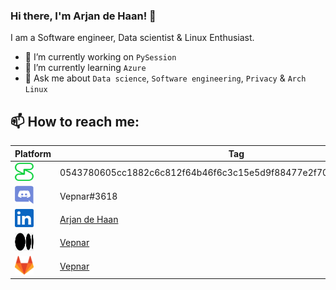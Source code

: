 ### Hi there, I'm Arjan de Haan! 👋

I am a Software engineer, Data scientist & Linux Enthusiast.  

- 🔭 I’m currently working on `PySession`
- 🌱 I’m currently learning `Azure`
- 💬 Ask me about `Data science`, `Software engineering`, `Privacy` & `Arch Linux`

## 📫 How to reach me:
| Platform | Tag |
|---|---|
| [<img src="/images/session.png" alt="session" width="30" height="29"/>](https://getsession.org/ ) | 0543780605cc1882c6c812f64b46f6c3c15e5d9f88477e2f70a528a4443cfbd94a |
| [<img src="/images/discord.png" alt="discord" width="30" height="29"/>](https://discord.com/) | Vepnar#3618 |
| [<img src="/images/linkedin.png" alt="linkedin" width="30" height="29"/>](https://www.linkedin.com/in/arjan-de-haan-a483481b8/) | [Arjan de Haan](https://www.linkedin.com/in/arjan-de-haan-a483481b8/) |
| [<img src="/images/medium.png" alt="medium" width="30" height="29"/>](https://vepnar.medium.com/) | [Vepnar](https://vepnar.medium.com/) |
| [<img src="/images/gitlab.png" alt="gitlab" width="30" height="30"/>](https://gitlab.com/Vepnar) | [Vepnar](https://gitlab.com/Vepnar) |


<!--
**Vepnar/Vepnar** is a ✨ _special_ ✨ repository because its `README.md` (this file) appears on your GitHub profile.

Here are some ideas to get you started:

- 🔭 I’m currently working on ...
- 🌱 I’m currently learning ...
- 👯 I’m looking to collaborate on ...
- 🤔 I’m looking for help with ...
- 💬 Ask me about ...
- 📫 How to reach me: ...
- 😄 Pronouns: ...
- ⚡ Fun fact: ...
-->
